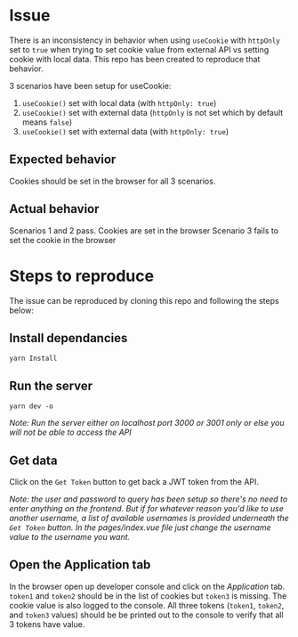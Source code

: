 # Issue
There is an inconsistency in behavior when using `useCookie` with `httpOnly` set to `true` when trying to set cookie value from external API vs setting cookie with local data.
This repo has been created to reproduce that behavior.

3 scenarios have been setup for useCookie:
1. `useCookie()` set with local data (with `httpOnly: true`)
2. `useCookie()` set with external data (`httpOnly` is not set which by default means `false`)
3. `useCookie()` set with external data (with `httpOnly: true`)

## Expected behavior
Cookies should be set in the browser for all 3 scenarios.

## Actual behavior
Scenarios 1 and 2 pass. Cookies are set in the browser
Scenario 3 fails to set the cookie in the browser


# Steps to reproduce
The issue can be reproduced by cloning this repo and following the steps below:

## Install dependancies
```
yarn Install
```

## Run the server
```
yarn dev -o
```
*Note: Run the server either on localhost port 3000 or 3001 only or else you will not be able to access the API*

## Get data
Click on the `Get Token` button to get back a JWT token from the API.

*Note: the user and password to query has been setup so there's no need to enter anything on the frontend. But if for whatever reason you'd like to use another username, a list of available usernames is provided underneath the `Get Token` button. In the pages/index.vue file just change the username value to the username you want.*

## Open the Application tab
In the browser open up developer console and click on the *Application* tab. `token1` and `token2` should be in the list of cookies but `token3` is missing.
The cookie value is also logged to the console. All three tokens (`token1`, `token2`, and `token3` values) should be be printed out to the console to verify that all 3 tokens have value.